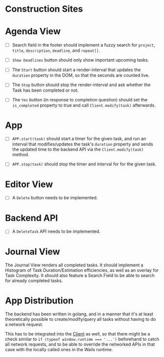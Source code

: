 
# Construction Sites


# Agenda View

- [ ] Search field in the footer should implement a fuzzy search for `project`, `title`, `description`, `deadline`, and `repeat[]`.
- [ ] `Show Deadlines` button should only show important upcoming tasks.
- [ ] The `Start` button should start a render-interval that updates the `duration` property in the DOM, so that the seconds are counted live.
- [ ] The `Stop` button should stop the render-interval and ask whether the Task has been completed or not.
- [ ] The `Yes` button (in response to completion question) should set the `is_completed` property to true and call `Client.modify(task)` afterwards.


# App

- [ ] `APP.start(task)` should start a timer for the given task, and run an interval that
      modifies/updates the task's `duration` property and sends the updated time to the
      backend API via the `Client.modify(task)` method.

- [ ] `APP.stop(task)` should stop the timer and interval for for the given task.


# Editor View

- [ ] A `Delete` button needs to be implemented.


# Backend API

- [ ] A `DeleteTask` API needs to be implemented.


# Journal View

The Journal View renders all completed tasks. It should implement a Histogram of Task
Duration/Estimation efficiencies, as well as an overlay for Task Complexity. It should
also feature a Search Field to be able to search for already completed tasks.


# App Distribution

The backend has been written in golang, and in a manner that it's at least theoretically
possible to create/modify/query all tasks without having to do a network request.

This has to be integrated into the [Client](./public/source/Client.mjs) as well, so that
there might be a check similar to `if (typeof window.runtime === '...')` beforehand to
catch all network requests, and to be able to override the networked APIs in that case
with the locally called ones in the Wails runtime.

